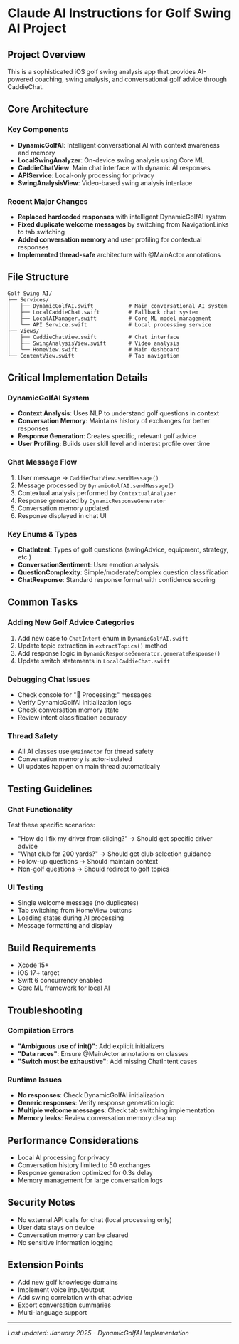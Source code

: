 # Claude AI Instructions for Golf Swing AI Project

## Project Overview
This is a sophisticated iOS golf swing analysis app that provides AI-powered coaching, swing analysis, and conversational golf advice through CaddieChat.

## Core Architecture

### Key Components
- **DynamicGolfAI**: Intelligent conversational AI with context awareness and memory
- **LocalSwingAnalyzer**: On-device swing analysis using Core ML
- **CaddieChatView**: Main chat interface with dynamic AI responses
- **APIService**: Local-only processing for privacy
- **SwingAnalysisView**: Video-based swing analysis interface

### Recent Major Changes
- **Replaced hardcoded responses** with intelligent DynamicGolfAI system
- **Fixed duplicate welcome messages** by switching from NavigationLinks to tab switching
- **Added conversation memory** and user profiling for contextual responses
- **Implemented thread-safe** architecture with @MainActor annotations

## File Structure
```
Golf Swing AI/
├── Services/
│   ├── DynamicGolfAI.swift           # Main conversational AI system
│   ├── LocalCaddieChat.swift         # Fallback chat system
│   ├── LocalAIManager.swift          # Core ML model management
│   └── API Service.swift             # Local processing service
├── Views/
│   ├── CaddieChatView.swift          # Chat interface
│   ├── SwingAnalysisView.swift       # Video analysis
│   └── HomeView.swift                # Main dashboard
└── ContentView.swift                 # Tab navigation
```

## Critical Implementation Details

### DynamicGolfAI System
- **Context Analysis**: Uses NLP to understand golf questions in context
- **Conversation Memory**: Maintains history of exchanges for better responses
- **Response Generation**: Creates specific, relevant golf advice
- **User Profiling**: Builds user skill level and interest profile over time

### Chat Message Flow
1. User message → `CaddieChatView.sendMessage()`
2. Message processed by `DynamicGolfAI.sendMessage()`
3. Contextual analysis performed by `ContextualAnalyzer`
4. Response generated by `DynamicResponseGenerator`
5. Conversation memory updated
6. Response displayed in chat UI

### Key Enums & Types
- **ChatIntent**: Types of golf questions (swingAdvice, equipment, strategy, etc.)
- **ConversationSentiment**: User emotion analysis
- **QuestionComplexity**: Simple/moderate/complex question classification
- **ChatResponse**: Standard response format with confidence scoring

## Common Tasks

### Adding New Golf Advice Categories
1. Add new case to `ChatIntent` enum in `DynamicGolfAI.swift`
2. Update topic extraction in `extractTopics()` method
3. Add response logic in `DynamicResponseGenerator.generateResponse()`
4. Update switch statements in `LocalCaddieChat.swift`

### Debugging Chat Issues
- Check console for "🤖 Processing:" messages
- Verify DynamicGolfAI initialization logs
- Check conversation memory state
- Review intent classification accuracy

### Thread Safety
- All AI classes use `@MainActor` for thread safety
- Conversation memory is actor-isolated
- UI updates happen on main thread automatically

## Testing Guidelines

### Chat Functionality
Test these specific scenarios:
- "How do I fix my driver from slicing?" → Should get specific driver advice
- "What club for 200 yards?" → Should get club selection guidance  
- Follow-up questions → Should maintain context
- Non-golf questions → Should redirect to golf topics

### UI Testing
- Single welcome message (no duplicates)
- Tab switching from HomeView buttons
- Loading states during AI processing
- Message formatting and display

## Build Requirements
- Xcode 15+
- iOS 17+ target
- Swift 6 concurrency enabled
- Core ML framework for local AI

## Troubleshooting

### Compilation Errors
- **"Ambiguous use of init()"**: Add explicit initializers
- **"Data races"**: Ensure @MainActor annotations on classes
- **"Switch must be exhaustive"**: Add missing ChatIntent cases

### Runtime Issues
- **No responses**: Check DynamicGolfAI initialization
- **Generic responses**: Verify response generation logic
- **Multiple welcome messages**: Check tab switching implementation
- **Memory leaks**: Review conversation memory cleanup

## Performance Considerations
- Local AI processing for privacy
- Conversation history limited to 50 exchanges
- Response generation optimized for 0.3s delay
- Memory management for large conversation logs

## Security Notes
- No external API calls for chat (local processing only)
- User data stays on device
- Conversation memory can be cleared
- No sensitive information logging

## Extension Points
- Add new golf knowledge domains
- Implement voice input/output
- Add swing correlation with chat advice
- Export conversation summaries
- Multi-language support

---
*Last updated: January 2025 - DynamicGolfAI Implementation*